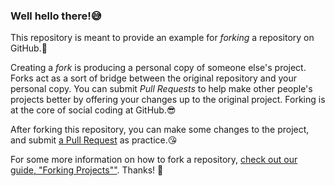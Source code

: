 ### Well hello there!😅

This repository is meant to provide an example for *forking* a repository on GitHub.🥺

Creating a *fork* is producing a personal copy of someone else's project. Forks act as a sort of bridge between the original repository and your personal copy. You can submit *Pull Requests* to help make other people's projects better by offering your changes up to the original project. Forking is at the core of social coding at GitHub.😎

After forking this repository, you can make some changes to the project, and submit [a Pull Request](https://github.com/octocat/Spoon-Knife/pulls) as practice.😘

For some more information on how to fork a repository, [check out our guide, "Forking Projects""](http://guides.github.com/overviews/forking/). Thanks! :sparkling_heart:
